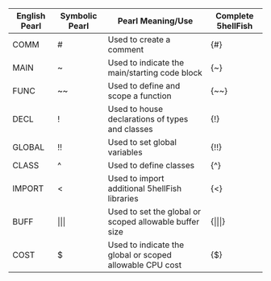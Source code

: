 | English Pearl | Symbolic Pearl | Pearl Meaning/Use | Complete 5hellFish |
|---------------|----------------|-------------------|--------------------|
|COMM           |\#              | Used to create a comment| {\#}         |
|MAIN           |\~              | Used to indicate the main/starting code block | {\~} |
|FUNC           |\~\~            | Used to define and scope a function | {\~\~} |
|DECL           |\!              | Used to house declarations of types and classes | {\!} |
|GLOBAL         |\!\!            | Used to set global variables | {\!\!} |
|CLASS          |\^              | Used to define classes | {\^} |
|IMPORT         |\<              | Used to import additional 5hellFish libraries | {\<} |
|BUFF           |\|\|\|          | Used to set the global or scoped allowable buffer size | {\|\|\|} |
|COST           |\$              | Used to indicate the global or scoped allowable CPU cost | {\$} |
